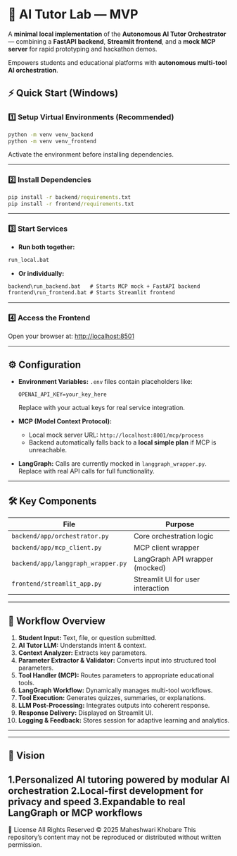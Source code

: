 # 🧠 AI Tutor Lab — MVP

A **minimal local implementation** of the **Autonomous AI Tutor Orchestrator** — combining a **FastAPI backend**, **Streamlit frontend**, and a **mock MCP server** for rapid prototyping and hackathon demos.

Empowers students and educational platforms with **autonomous multi-tool AI orchestration**.


## ⚡ Quick Start (Windows)

### 1️⃣ Setup Virtual Environments (Recommended)

```bat
python -m venv venv_backend
python -m venv venv_frontend
```

Activate the environment before installing dependencies.

---

### 2️⃣ Install Dependencies

```bat
pip install -r backend/requirements.txt
pip install -r frontend/requirements.txt
```

---

### 3️⃣ Start Services

* **Run both together:**

```bat
run_local.bat
```

* **Or individually:**

```bat
backend\run_backend.bat   # Starts MCP mock + FastAPI backend
frontend\run_frontend.bat # Starts Streamlit frontend
```

---

### 4️⃣ Access the Frontend

Open your browser at:
[http://localhost:8501](http://localhost:8501)

---

## ⚙️ Configuration

* **Environment Variables:**
  `.env` files contain placeholders like:

  ```
  OPENAI_API_KEY=your_key_here
  ```

  Replace with your actual keys for real service integration.

* **MCP (Model Context Protocol):**

  * Local mock server URL: `http://localhost:8001/mcp/process`
  * Backend automatically falls back to a **local simple plan** if MCP is unreachable.

* **LangGraph:**
  Calls are currently mocked in `langgraph_wrapper.py`. Replace with real API calls for full functionality.

---

## 🛠️ Key Components

| File                               | Purpose                           |
| ---------------------------------- | --------------------------------- |
| `backend/app/orchestrator.py`      | Core orchestration logic          |
| `backend/app/mcp_client.py`        | MCP client wrapper                |
| `backend/app/langgraph_wrapper.py` | LangGraph API wrapper (mocked)    |
| `frontend/streamlit_app.py`        | Streamlit UI for user interaction |

---

## 🧩 Workflow Overview

1. **Student Input:** Text, file, or question submitted.
2. **AI Tutor LLM:** Understands intent & context.
3. **Context Analyzer:** Extracts key parameters.
4. **Parameter Extractor & Validator:** Converts input into structured tool parameters.
5. **Tool Handler (MCP):** Routes parameters to appropriate educational tools.
6. **LangGraph Workflow:** Dynamically manages multi-tool workflows.
7. **Tool Execution:** Generates quizzes, summaries, or explanations.
8. **LLM Post-Processing:** Integrates outputs into coherent response.
9. **Response Delivery:** Displayed on Streamlit UI.
10. **Logging & Feedback:** Stores session for adaptive learning and analytics.

---


---

## 🧠 Vision

1.Personalized AI tutoring powered by modular AI orchestration
2.Local-first development for privacy and speed
3.Expandable to real LangGraph or MCP workflows
---

📜 License
All Rights Reserved © 2025 Maheshwari Khobare
This repository’s content may not be reproduced or distributed without written permission.

